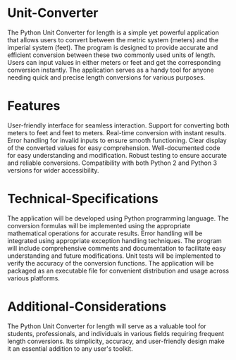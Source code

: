 # Unit-Converter
The Python Unit Converter for length is a simple yet powerful application that allows users to convert between the metric system (meters) and the imperial system (feet). 
The program is designed to provide accurate and efficient conversion between these two commonly used units of length. 
Users can input values in either meters or feet and get the corresponding conversion instantly. 
The application serves as a handy tool for anyone needing quick and precise length conversions for various purposes. 
# Features
User-friendly interface for seamless interaction.
Support for converting both meters to feet and feet to meters.
Real-time conversion with instant results.
Error handling for invalid inputs to ensure smooth functioning.
Clear display of the converted values for easy comprehension.
Well-documented code for easy understanding and modification.
Robust testing to ensure accurate and reliable conversions.
Compatibility with both Python 2 and Python 3 versions for wider accessibility.
# Technical-Specifications
The application will be developed using Python programming language.
The conversion formulas will be implemented using the appropriate mathematical operations for accurate results.
Error handling will be integrated using appropriate exception handling techniques.
The program will include comprehensive comments and documentation to facilitate easy understanding and future modifications.
Unit tests will be implemented to verify the accuracy of the conversion functions.
The application will be packaged as an executable file for convenient distribution and usage across various platforms.
# Additional-Considerations
The Python Unit Converter for length will serve as a valuable tool for students, professionals, and individuals in various fields requiring frequent length conversions. 
Its simplicity, accuracy, and user-friendly design make it an essential addition to any user's toolkit.

